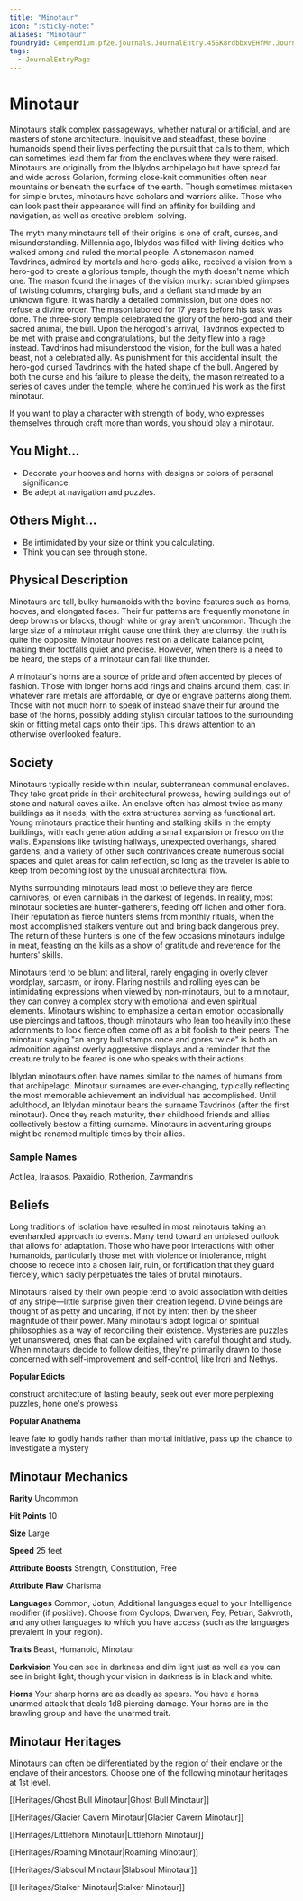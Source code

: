 ```yaml
---
title: "Minotaur"
icon: ":sticky-note:"
aliases: "Minotaur"
foundryId: Compendium.pf2e.journals.JournalEntry.45SK8rdbbxvEHfMn.JournalEntryPage.D1SZXGFA8Hh4huax
tags:
  - JournalEntryPage
---
```


# Minotaur
Minotaurs stalk complex passageways, whether natural or artificial, and are masters of stone architecture. Inquisitive and steadfast, these bovine humanoids spend their lives perfecting the pursuit that calls to them, which can sometimes lead them far from the enclaves where they were raised. Minotaurs are originally from the Iblydos archipelago but have spread far and wide across Golarion, forming close-knit communities often near mountains or beneath the surface of the earth. Though sometimes mistaken for simple brutes, minotaurs have scholars and warriors alike. Those who can look past their appearance will find an affinity for building and navigation, as well as creative problem-solving.

The myth many minotaurs tell of their origins is one of craft, curses, and misunderstanding. Millennia ago, Iblydos was filled with living deities who walked among and ruled the mortal people. A stonemason named Tavdrinos, admired by mortals and hero-gods alike, received a vision from a hero-god to create a glorious temple, though the myth doesn't name which one. The mason found the images of the vision murky: scrambled glimpses of twisting columns, charging bulls, and a defiant stand made by an unknown figure. It was hardly a detailed commission, but one does not refuse a divine order. The mason labored for 17 years before his task was done. The three-story temple celebrated the glory of the hero-god and their sacred animal, the bull. Upon the herogod's arrival, Tavdrinos expected to be met with praise and congratulations, but the deity flew into a rage instead. Tavdrinos had misunderstood the vision, for the bull was a hated beast, not a celebrated ally. As punishment for this accidental insult, the hero-god cursed Tavdrinos with the hated shape of the bull. Angered by both the curse and his failure to please the deity, the mason retreated to a series of caves under the temple, where he continued his work as the first minotaur.

If you want to play a character with strength of body, who expresses themselves through craft more than words, you should play a minotaur.

## You Might...

*   Decorate your hooves and horns with designs or colors of personal significance.
*   Be adept at navigation and puzzles.

## Others Might…

*   Be intimidated by your size or think you calculating.
*   Think you can see through stone.

## Physical Description

Minotaurs are tall, bulky humanoids with the bovine features such as horns, hooves, and elongated faces. Their fur patterns are frequently monotone in deep browns or blacks, though white or gray aren't uncommon. Though the large size of a minotaur might cause one think they are clumsy, the truth is quite the opposite. Minotaur hooves rest on a delicate balance point, making their footfalls quiet and precise. However, when there is a need to be heard, the steps of a minotaur can fall like thunder.

A minotaur's horns are a source of pride and often accented by pieces of fashion. Those with longer horns add rings and chains around them, cast in whatever rare metals are affordable, or dye or engrave patterns along them. Those with not much horn to speak of instead shave their fur around the base of the horns, possibly adding stylish circular tattoos to the surrounding skin or fitting metal caps onto their tips. This draws attention to an otherwise overlooked feature.

## Society

Minotaurs typically reside within insular, subterranean communal enclaves. They take great pride in their architectural prowess, hewing buildings out of stone and natural caves alike. An enclave often has almost twice as many buildings as it needs, with the extra structures serving as functional art. Young minotaurs practice their hunting and stalking skills in the empty buildings, with each generation adding a small expansion or fresco on the walls. Expansions like twisting hallways, unexpected overhangs, shared gardens, and a variety of other such contrivances create numerous social spaces and quiet areas for calm reflection, so long as the traveler is able to keep from becoming lost by the unusual architectural flow.

Myths surrounding minotaurs lead most to believe they are fierce carnivores, or even cannibals in the darkest of legends. In reality, most minotaur societies are hunter-gatherers, feeding off lichen and other flora. Their reputation as fierce hunters stems from monthly rituals, when the most accomplished stalkers venture out and bring back dangerous prey. The return of these hunters is one of the few occasions minotaurs indulge in meat, feasting on the kills as a show of gratitude and reverence for the hunters' skills.

Minotaurs tend to be blunt and literal, rarely engaging in overly clever wordplay, sarcasm, or irony. Flaring nostrils and rolling eyes can be intimidating expressions when viewed by non-minotaurs, but to a minotaur, they can convey a complex story with emotional and even spiritual elements. Minotaurs wishing to emphasize a certain emotion occasionally use piercings and tattoos, though minotaurs who lean too heavily into these adornments to look fierce often come off as a bit foolish to their peers. The minotaur saying "an angry bull stamps once and gores twice" is both an admonition against overly aggressive displays and a reminder that the creature truly to be feared is one who speaks with their actions.

Iblydan minotaurs often have names similar to the names of humans from that archipelago. Minotaur surnames are ever-changing, typically reflecting the most memorable achievement an individual has accomplished. Until adulthood, an Iblydan minotaur bears the surname Tavdrinos (after the first minotaur). Once they reach maturity, their childhood friends and allies collectively bestow a fitting surname. Minotaurs in adventuring groups might be renamed multiple times by their allies.

### Sample Names

Actilea, Iraiasos, Paxaidio, Rotherion, Zavmandris

## Beliefs

Long traditions of isolation have resulted in most minotaurs taking an evenhanded approach to events. Many tend toward an unbiased outlook that allows for adaptation. Those who have poor interactions with other humanoids, particularly those met with violence or intolerance, might choose to recede into a chosen lair, ruin, or fortification that they guard fiercely, which sadly perpetuates the tales of brutal minotaurs.

Minotaurs raised by their own people tend to avoid association with deities of any stripe—little surprise given their creation legend. Divine beings are thought of as petty and uncaring, if not by intent then by the sheer magnitude of their power. Many minotaurs adopt logical or spiritual philosophies as a way of reconciling their existence. Mysteries are puzzles yet unanswered, ones that can be explained with careful thought and study. When minotaurs decide to follow deities, they're primarily drawn to those concerned with self-improvement and self-control, like Irori and Nethys.

**Popular Edicts**

construct architecture of lasting beauty, seek out ever more perplexing puzzles, hone one's prowess

**Popular Anathema**

leave fate to godly hands rather than mortal initiative, pass up the chance to investigate a mystery

## Minotaur Mechanics

**Rarity** Uncommon

**Hit Points** 10

**Size** Large

**Speed** 25 feet

**Attribute Boosts** Strength, Constitution, Free

**Attribute Flaw** Charisma

**Languages** Common, Jotun, Additional languages equal to your Intelligence modifier (if positive). Choose from Cyclops, Dwarven, Fey, Petran, Sakvroth, and any other languages to which you have access (such as the languages prevalent in your region).

**Traits** Beast, Humanoid, Minotaur

**Darkvision** You can see in darkness and dim light just as well as you can see in bright light, though your vision in darkness is in black and white.

**Horns** Your sharp horns are as deadly as spears. You have a horns unarmed attack that deals 1d8 piercing damage. Your horns are in the brawling group and have the unarmed trait.

## Minotaur Heritages

Minotaurs can often be differentiated by the region of their enclave or the enclave of their ancestors. Choose one of the following minotaur heritages at 1st level.

[[Heritages/Ghost Bull Minotaur|Ghost Bull Minotaur]]

[[Heritages/Glacier Cavern Minotaur|Glacier Cavern Minotaur]]

[[Heritages/Littlehorn Minotaur|Littlehorn Minotaur]]

[[Heritages/Roaming Minotaur|Roaming Minotaur]]

[[Heritages/Slabsoul Minotaur|Slabsoul Minotaur]]

[[Heritages/Stalker Minotaur|Stalker Minotaur]]